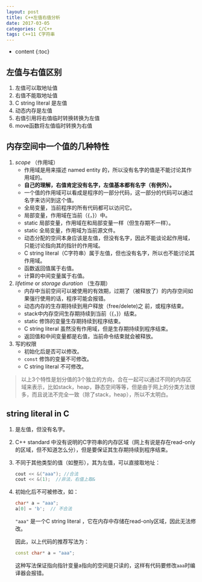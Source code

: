 ```yaml
---
layout: post
title: C++左值右值分析
date: 2017-03-05
categories: C/C++
tags: C++11 C字符串
---
```


* content
{:toc}

## 左值与右值区别

1. 左值可以取地址值
2. 右值不能取地址值
3. C string literal 是左值
4. 动态内存是左值
5. 右值引用将右值临时转换转换为左值
6. move函数将左值临时转换为右值

## 内存空间中一个值的几种特性

1. *scope* （作用域）
   - 作用域是用来描述 named entity 的，所以没有名字的值是不能讨论其作用域的。
   - **自己的理解，右值肯定没有名字，左值基本都有名字（有例外）。**
   - 一个值的作用域可以看成是程序的一部分代码，这一部分的代码可以通过名字来访问到这个值。
   - 全局变量，当前程序的所有代码都可以访问它。
   - 局部变量，作用域在当前（{，}）中。
   - static 局部变量，作用域在和局部变量一样（但生存期不一样）。
   - static 全局变量，作用域为当前源文件。
   - 动态分配的空间本身应该是左值，但没有名字，因此不能谈论起作用域，只能讨论指向其的指针的作用域。
   - C string literal（C字符串）属于左值，但也没有名字，所以也不能讨论其作用域。
   - 函数返回值属于右值。
   - 计算的中间变量属于右值。
2. *lifetime*  or  *storage duration* （生存期）
   - 内存中当前空间可以被使用的有效期，过期了（被释放了）的内存空间如果强行使用的话，程序可能会报错。
   - 动态内存的生存期持续到用户释放（free/delete)之 前，或程序结束。
   - stack中内存空间生存期持续到当前（{，}）结束。
   - static 修饰的变量生存期持续到程序结束。
   - C string literal 虽然没有作用域，但是生存期持续到程序结束。
   - 返回值和中间变量都是右值，当前命令结束就会被释放。
3. 写的权限
   - 初始化后是否可以修改。
   - `const` 修饰的变量不可修改。
   - C string literal 不可修改。

> 以上3个特性是划分值的3个独立的方向，合在一起可以通过不同的内存区域来表示，比如stack，heap，静态空间等等，但是由于网上的分类方法很多，而且说法不完全一致（除了stack，heap），所以不太明白。

## string literal in C

1. 是左值，但没有名字。

2. C++ standard 中没有说明的C字符串的内存区域（网上有说是存在read-only的区域，但不知道怎么分），但是要保证其生存期持续到程序结束。

3. 不同于其他类型的值（如整形），其为左值，可以直接取地址：

   ```c++
   cout << &("aaa"); //合法
   cout << &(1);  //非法，右值上取&
   ```

4. 初始化后不可被修改，如：

   ```c++
   char* a = "aaa";
   a[0] = 'b';  // 不合法
   ```

   `"aaa"` 是一个C string literal ，它在内存中存储在read-only区域，因此无法修改。

   因此，以上代码的推荐写法为：

   ```c++
   const char* a = "aaa";
   ```

   这种写法保证指向指针变量a指向的空间是只读的，这样有代码要修改`aaa`时编译器会报错。
